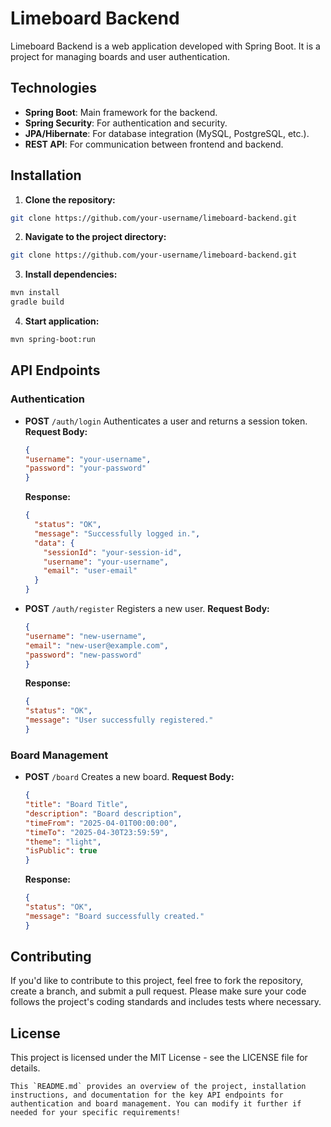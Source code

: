 # Limeboard Backend

Limeboard Backend is a web application developed with Spring Boot. It is a project for managing boards and user authentication.

## Technologies

- **Spring Boot**: Main framework for the backend.
- **Spring Security**: For authentication and security.
- **JPA/Hibernate**: For database integration (MySQL, PostgreSQL, etc.).
- **REST API**: For communication between frontend and backend.

## Installation

1. **Clone the repository:**
```bash
git clone https://github.com/your-username/limeboard-backend.git
```
2. **Navigate to the project directory:**
```bash
git clone https://github.com/your-username/limeboard-backend.git
```
3. **Install dependencies:**
```bash
mvn install
gradle build
```
4. **Start application:**
```bash
mvn spring-boot:run
```

## API Endpoints
### Authentication
- **POST** `/auth/login`
  Authenticates a user and returns a session token.
  **Request Body:**
  ```json
  {
  "username": "your-username",
  "password": "your-password"
  }
  ```
   **Response:**
   
   ```json
   {
     "status": "OK",
     "message": "Successfully logged in.",
     "data": {
       "sessionId": "your-session-id",
       "username": "your-username",
       "email": "user-email"
     }
   }
   ```
- **POST** `/auth/register`
  Registers a new user.
  **Request Body:**
  ```json
  {
  "username": "new-username",
  "email": "new-user@example.com",
  "password": "new-password"
  }
  ```
   **Response:** 
   ```json
   {
  "status": "OK",
  "message": "User successfully registered."
  }
   ```

### Board Management
- **POST** `/board`
  Creates a new board.
  **Request Body:**
  ```json
  {
  "title": "Board Title",
  "description": "Board description",
  "timeFrom": "2025-04-01T00:00:00",
  "timeTo": "2025-04-30T23:59:59",
  "theme": "light",
  "isPublic": true
  }
  ```
   **Response:**
   ```json
   {
  "status": "OK",
  "message": "Board successfully created."
  }
   ```

## Contributing
If you'd like to contribute to this project, feel free to fork the repository, create a branch, and submit a pull request. Please make sure your code follows the project's coding standards and includes tests where necessary.


## License
This project is licensed under the MIT License - see the LICENSE file for details.
```
This `README.md` provides an overview of the project, installation instructions, and documentation for the key API endpoints for authentication and board management. You can modify it further if needed for your specific requirements!
```






